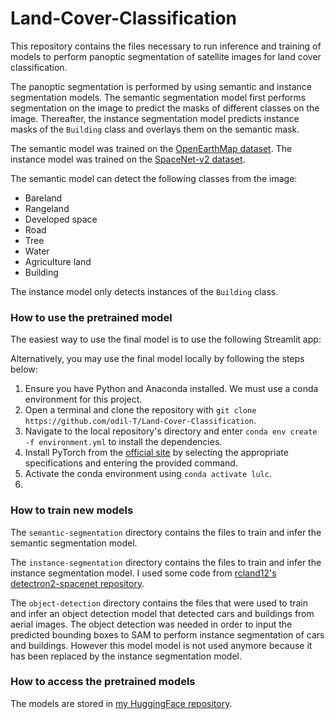 # Land-Cover-Classification

This repository contains the files necessary to run inference and training of models to perform panoptic segmentation of satellite images for land cover classification.

The panoptic segmentation is performed by using semantic and instance segmentation models. The semantic segmentation model first performs segmentation on the image to predict the masks of different classes on the image. Thereafter, the instance segmentation model predicts instance masks of the `Building` class and overlays them on the semantic mask.

The semantic model was trained on the [OpenEarthMap dataset](https://open-earth-map.org/). The instance model was trained on the [SpaceNet-v2 dataset](https://spacenet.ai/spacenet-buildings-dataset-v2/).

The semantic model can detect the following classes from the image:
- Bareland
- Rangeland
- Developed space
- Road
- Tree
- Water
- Agriculture land
- Building

The instance model only detects instances of the `Building` class.

### How to use the pretrained model

The easiest way to use the final model is to use the following Streamlit app: 

Alternatively, you may use the final model locally by following the steps below:

1. Ensure you have Python and Anaconda installed. We must use a conda environment for this project.
2. Open a terminal and clone the repository with `git clone https://github.com/odil-T/Land-Cover-Classification`.
3. Navigate to the local repository's directory and enter `conda env create -f environment.yml` to install the dependencies.
4. Install PyTorch from the [official site](https://pytorch.org/get-started/locally/) by selecting the appropriate specifications and entering the provided command.
5. Activate the conda environment using `conda activate lulc`.
6. 




### How to train new models




The `semantic-segmentation` directory contains the files to train and infer the semantic segmentation model.

The `instance-segmentation` directory contains the files to train and infer the instance segmentation model. I used some code from [rcland12's detectron2-spacenet repository](https://github.com/rcland12/detectron2-spacenet).

The `object-detection` directory contains the files that were used to train and infer an object detection model that detected cars and buildings from aerial images. The object detection was needed in order to input the predicted bounding boxes to SAM to perform instance segmentation of cars and buildings. However this model model is not used anymore because it has been replaced by the instance segmentation model.



### How to access the pretrained models

The models are stored in [my HuggingFace repository](https://huggingface.co/odil111).

